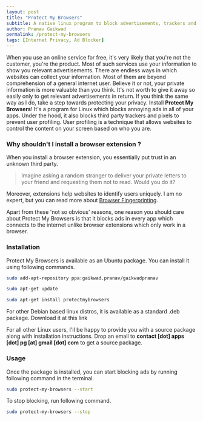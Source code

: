 ```yaml
---
layout: post
title: "Protect My Browsers"
subtitle: A native linux program to block advertisements, trackers and pixels across all your browsers!
author: Pranav Gaikwad
permalink: /protect-my-browsers
tags: [Internet Privacy, Ad Blocker]
---
```


When you use an online service for free, it's very likely that you're not the customer, you're the product. Most of such services use your information to show you relevant advertisements. There are endless ways in which websites can collect your information. Most of them are beyond comprehension of a general internet user. Believe it or not, your private information is more valuable than you think. It's not worth to give it away so easily only to get relevant advertisements in return. If you think the same way as I do, take a step towards protecting your privacy. Install **Protect My Browsers**! It's a program for Linux which blocks annoying ads in all of your apps. Under the hood, it also blocks third party trackers and pixels to prevent user profiling. User profiling is a technique that allows websites to control the content on your screen based on who you are.

### Why shouldn't I install a browser extension ?

When you install a browser extension, you essentially put trust in an unknown third party.

> Imagine asking a random stranger to deliver your private letters to your friend and requesting them not to read. Would you do it?

Moreover, extensions help websites to identify users uniquely. I am no expert, but you can read more about [Browser Fingerprinting](https://www.eff.org/deeplinks/2018/06/gdpr-and-browser-fingerprinting-how-it-changes-game-sneakiest-web-trackers).

Apart from these 'not so obvious' reasons, one reason you should care about Protect My Browsers is that it blocks ads in every app which connects to the internet unlike browser extensions which only work in a browser.

### Installation

Protect My Browsers is available as an Ubuntu package. You can install it using following commands. 

```bash
sudo add-apt-repository ppa:gaikwad.pranav/gaikwadpranav

sudo apt-get update 

sudo apt-get install protectmybrowsers
```

For other Debian based linux distros, it is available as a standard .deb package. Download it at this link 

For all other Linux users, I'll be happy to provide you with a source package along with installation instructions. Drop an email to **contact [dot] apps [dot] pg [at] gmail [dot] com** to get a source package.

### Usage

Once the package is installed, you can start blocking ads by running following command in the terminal.

```bash
sudo protect-my-browsers --start
```

To stop blocking, run following command. 

```bash
sudo protect-my-browsers --stop
```

<!-- ### See the difference -->

